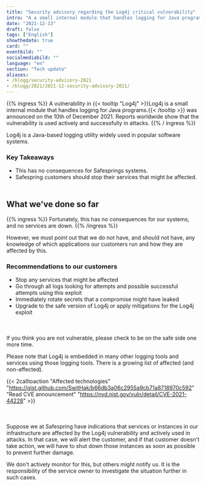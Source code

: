```yaml
---
title: "Security advisory regarding the Log4j critical vulnerability"
intro: "A a small internal module that handles logging for Java programs may affect your application."
date: "2021-12-13"
draft: false
tags: ["English"]
showthedate: true
card: ""
eventbild: ""
socialmediabild: ""
language: "en"
section: "Tech update"
aliases:
- /blogg/security-advisory-2021
- /blogg/2021/2021-12-security-advisory-2021/
---
```


{{% ingress %}}
A vulnerability in {{< tooltip "Log4j" >}}Log4j is a small internal module that handles logging for Java programs.{{< /tooltip >}} was announced on the 10th of December 2021. Reports worldwide show that the vulnerability is used actively and successfully in attacks.
{{% / ingress %}}

 Log4j is a Java-based logging utility widely used in popular software systems.

### Key Takeaways

- This has no consequences for Safesprings systems.
- Safespring customers should stop their services that might be affected.

<div style="margin-bottom:50px;"></div>


## What we've done so far

{{% ingress %}}
Fortunately, this has no consequences for our systems, and no services are down.
{{% /ingress %}}

However, we must point out that we do not have, and should not have, any knowledge of which applications our customers run and how they are affected by this.

### Recommendations to our customers

- Stop any services that might be affected
- Go through all logs looking for attempts and possible successful attempts using this exploit
- Immediately rotate secrets that a compromise might have leaked
- Upgrade to the safe version of Log4j or apply mitigations for the Log4j exploit

<div style="margin-bottom:50px;"></div>


If you think you are not vulnerable, please check to be on the safe side one more time.

Please note that Log4j is embedded in many other logging tools and services using those logging tools. There is a growing list of affected (and non-affected).

{{< 2calltoaction "Affected technologies" "https://gist.github.com/SwitHak/b66db3a06c2955a9cb71a8718970c592" "Read CVE announcement" "https://nvd.nist.gov/vuln/detail/CVE-2021-44228" >}}

<div style="margin-bottom:50px;"></div>

Suppose we at Safespring have indications that services or instances in our infrastructure are affected by the Log4j vulnerability and actively used in attacks. In that case, we will alert the customer, and if that customer doesn't take action, we will have to shut down those instances as soon as possible to prevent further damage.

We don't actively monitor for this, but others might notify us. It is the responsibility of the service owner to investigate the situation further in such cases.
